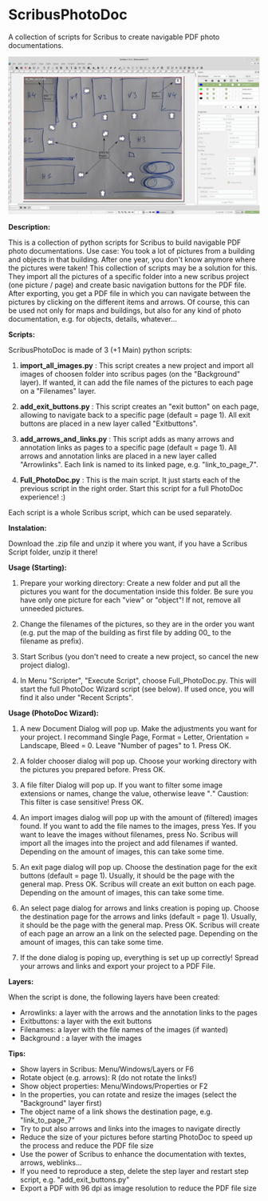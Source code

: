 # ScribusPhotoDoc
A collection of scripts for Scribus to create navigable PDF photo documentations.



![screenshot](https://raw.githubusercontent.com/sonejostudios/ScribusPhotoDoc/master/PhotoDoc.jpg "ScribusPhotoDoc")


__Description:__

This is a collection of python scripts for Scribus to build navigable PDF photo documentations.
Use case: You took a lot of pictures from a building and objects in that building. After one year, you don't know anymore where the pictures were taken! 
This collection of scripts may be a solution for this. They import all the pictures of a specific folder into a new scribus project (one picture / page) and create basic navigation buttons for the PDF file.
After exporting, you get a PDF file in which you can navigate between the pictures by clicking on the different items and arrows.
Of course, this can be used not only for maps and buildings, but also for any kind of photo documentation, e.g. for objects, details, whatever...


__Scripts:__

ScribusPhotoDoc is made of 3 (+1 Main) python scripts:

1. __import_all_images.py__ : This script creates a new project and import all images of choosen folder into scribus pages (on the "Background" layer). If wanted, it can add the file names of the pictures to each page on a "Filenames" layer.

2. __add_exit_buttons.py__ : This script creates an "exit button" on each page, allowing to navigate back to a specific page (default = page 1). All exit buttons are placed in a new layer called "Exitbuttons".

3. __add_arrows_and_links.py__ : This script adds as many arrows and annotation links as pages to a specific page (default = page 1). All arrows and annotation links are placed in a new layer called "Arrowlinks". Each link is named to its linked page, e.g. "link_to_page_7".

4. __Full_PhotoDoc.py__ : This is the main script. It just starts each of the previous script in the right order. Start this script for a full PhotoDoc experience! :)


Each script is a whole Scribus script, which can be used separately.



__Instalation:__

Download the .zip file and unzip it where you want, if you have a Scribus Script folder, unzip it there!



__Usage (Starting):__

1. Prepare your working directory: Create a new folder and put all the pictures you want for the documentation inside this folder. Be sure you have only one picture for each "view" or "object"! If not, remove all unneeded pictures.

2. Change the filenames of the pictures, so they are in the order you want (e.g. put the map of the building as first file by adding 00_ to the filename as prefix).

3. Start Scribus (you don't need to create a new project, so cancel the new project dialog).

4. In Menu "Scripter", "Execute Script", choose Full_PhotoDoc.py. This will start the full PhotoDoc Wizard script (see below). If used once, you will find it also under "Recent Scripts".



__Usage (PhotoDoc Wizard):__

1. A new Document Dialog will pop up. Make the adjustments you want for your project. I recommand Single Page, Format = Letter, Orientation = Landscape, Bleed = 0. Leave "Number of pages" to 1. Press OK.

2. A folder chooser dialog will pop up. Choose your working directory with the pictures you prepared before. Press OK.

3. A file filter Dialog will pop up. If you want to filter some image extensions or names, change the value, otherwise leave "*.*" Caustion: This filter is case sensitive! Press OK.

4. An import images dialog will pop up with the amount of (filtered) images found. If you want to add the file names to the images, press Yes. If you want to leave the images without filenames, press No. Scribus will import all the images into the project and add filenames if wanted. Depending on the amount of images, this can take some time.

5. An exit page dialog will pop up. Choose the destination page for the exit buttons (default = page 1). Usually, it should be the page with the general map. Press OK. Scribus will create an exit button on each page. Depending on the amount of images, this can take some time.

6. An select page dialog for arrows and links creation is poping up. Choose the destination page for the arrows and links (default = page 1). Usually, it should be the page with the general map. Press OK. Scribus will create of each page an arrow an a link on the selected page. Depending on the amount of images, this can take some time.

7. If the done dialog is poping up, everything is set up up correctly! Spread your arrows and links and export your project to a PDF File.



__Layers:__

When the script is done, the following layers have been created:
- Arrowlinks: a layer with the arrows and the annotation links to the pages
- Exitbuttons: a layer with the exit buttons
- Filenames:  a layer with the file names of the images (if wanted)
- Background : a layer with the images
    


__Tips:__

- Show layers in Scribus: Menu/Windows/Layers or F6
- Rotate object (e.g. arrows): R (do not rotate the links!)
- Show object properties: Menu/Windows/Properties or F2
- In the properties, you can rotate and resize the images (select the "Background" layer first)
- The object name of a link shows the destination page, e.g. "link_to_page_7"
- Try to put also arrows and links into the images to navigate directly
- Reduce the size of your pictures before starting PhotoDoc to speed up the process and reduce the PDF file size
- Use the power of Scribus to enhance the documentation with textes, arrows, weblinks...
- If you need to reproduce a step, delete the step layer and restart step script, e.g. "add_exit_buttons.py"
- Export a PDF with 96 dpi as image resolution to reduce the PDF file size




